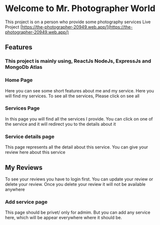 # Welcome to Mr. Photographer World

This project is on a person who provide some photography services
Live Project [https://the-photographer-20949.web.app/](https://the-photographer-20949.web.app/)
## Features


### This project is mainly using, ReactJs NodeJs, ExpressJs and MongoDb Atlas


### Home Page

Here you can see some short features about me and my service. Here you will find my services. To see all the services, Please click on see all

### Services Page

In this page you will find all the services I provide. You can click on one of the service and it will redirect you to the details about it

### Service details page

This page represents all the detail about this service. You can give your review here about this service

## My Reviews

To see your reviews you have to login first. You can update your review or delete your review. Once you delete your review it will not be available anywhere
### Add service page
This page should be privet/ only for admim. But you can add any service here, which will be appear everywhere where it should be.

